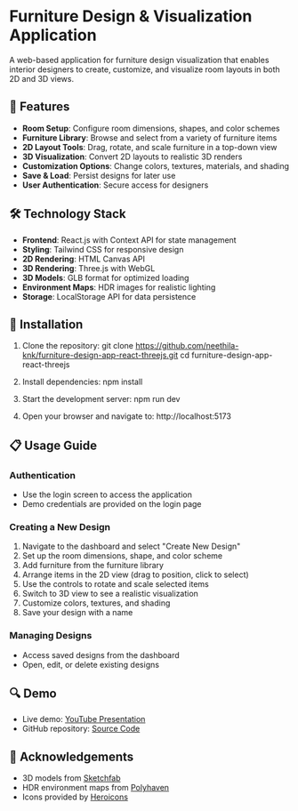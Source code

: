 # Furniture Design & Visualization Application

A web-based application for furniture design visualization that enables interior designers to create, customize, and visualize room layouts in both 2D and 3D views.

## 🌟 Features

- **Room Setup**: Configure room dimensions, shapes, and color schemes
- **Furniture Library**: Browse and select from a variety of furniture items
- **2D Layout Tools**: Drag, rotate, and scale furniture in a top-down view
- **3D Visualization**: Convert 2D layouts to realistic 3D renders
- **Customization Options**: Change colors, textures, materials, and shading
- **Save & Load**: Persist designs for later use
- **User Authentication**: Secure access for designers

## 🛠️ Technology Stack

- **Frontend**: React.js with Context API for state management
- **Styling**: Tailwind CSS for responsive design
- **2D Rendering**: HTML Canvas API
- **3D Rendering**: Three.js with WebGL
- **3D Models**: GLB format for optimized loading
- **Environment Maps**: HDR images for realistic lighting
- **Storage**: LocalStorage API for data persistence

## 🚀 Installation

1. Clone the repository:
git clone https://github.com/neethila-knk/furniture-design-app-react-threejs.git
cd furniture-design-app-react-threejs


2. Install dependencies:
npm install


3. Start the development server:
npm run dev


4. Open your browser and navigate to:
http://localhost:5173


## 📋 Usage Guide

### Authentication
- Use the login screen to access the application
- Demo credentials are provided on the login page

### Creating a New Design
1. Navigate to the dashboard and select "Create New Design"
2. Set up the room dimensions, shape, and color scheme
3. Add furniture from the furniture library
4. Arrange items in the 2D view (drag to position, click to select)
5. Use the controls to rotate and scale selected items
6. Switch to 3D view to see a realistic visualization
7. Customize colors, textures, and shading
8. Save your design with a name

### Managing Designs
- Access saved designs from the dashboard
- Open, edit, or delete existing designs


## 🔍 Demo

- Live demo: [YouTube Presentation](https://youtu.be/Rxf8_zEzFoo)
- GitHub repository: [Source Code](https://github.com/neethila-knk/furniture-design-app-react-threejs.git)


## 🙏 Acknowledgements

- 3D models from [Sketchfab](https://sketchfab.com)
- HDR environment maps from [Polyhaven](https://polyhaven.com)
- Icons provided by [Heroicons](https://heroicons.com)
